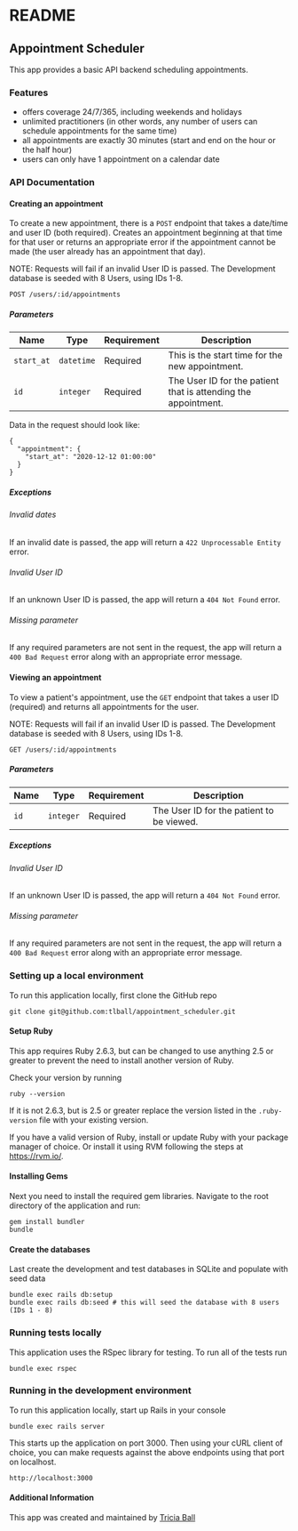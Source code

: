 # README

## Appointment Scheduler
This app provides a basic API backend scheduling appointments.

### Features
* offers coverage 24/7/365, including weekends and holidays
* unlimited practitioners (in other words, any number of users can schedule
  appointments for the same time)
* all appointments are exactly 30 minutes (start and end on the hour or the half
hour)
* users can only have 1 appointment on a calendar date

### API Documentation
#### Creating an appointment
To create a new appointment, there is a `POST` endpoint that takes a date/time
and user ID (both required). Creates an appointment beginning at that time for
that user or returns an appropriate error if the appointment cannot be made
(the user already has an appointment that day).

NOTE: Requests will fail if an invalid User ID is passed. The Development database is seeded with 8 Users, using IDs 1-8.

```
POST /users/:id/appointments
```

##### Parameters
| Name | Type | Requirement| Description |
|------|------|------------|-------------|
| `start_at` | `datetime` | Required | This is the start time for the new appointment. |
| `id` | `integer` | Required | The User ID for the patient that is attending the appointment. |

Data in the request should look like:
```
{
  "appointment": {
    "start_at": "2020-12-12 01:00:00"
  }
}
```

##### Exceptions
###### Invalid dates
If an invalid date is passed, the app will return a `422 Unprocessable Entity` error.

###### Invalid User ID
If an unknown User ID is passed, the app will return a `404 Not Found` error.

###### Missing parameter
If any required parameters are not sent in the request, the app will return a
`400 Bad Request` error along with an appropriate error message.

#### Viewing an appointment
To view a patient's appointment, use the `GET` endpoint that takes a user ID
(required) and returns all appointments for the user.

NOTE: Requests will fail if an invalid User ID is passed. The Development database is seeded with 8 Users, using IDs 1-8.

```
GET /users/:id/appointments
```

##### Parameters

| Name | Type | Requirement| Description |
|------|------|------------|-------------|
| `id` | `integer` | Required | The User ID for the patient to be viewed. |

##### Exceptions
###### Invalid User ID
If an unknown User ID is passed, the app will return a `404 Not Found` error.

###### Missing parameter
If any required parameters are not sent in the request, the app will return a
`400 Bad Request` error along with an appropriate error message.

### Setting up a local environment
To run this application locally, first clone the GitHub repo
```
git clone git@github.com:tlball/appointment_scheduler.git
```

#### Setup Ruby
This app requires Ruby 2.6.3, but can be changed to use anything 2.5 or greater
to prevent the need to install another version of Ruby.

Check your version by running
```
ruby --version
```

If it is not 2.6.3, but is 2.5 or greater replace the version listed in the
`.ruby-version` file with your existing version.

If you have a valid version of Ruby, install or update Ruby with your package manager of choice. Or
install it using RVM following the steps at https://rvm.io/.

#### Installing Gems
Next you need to install the required gem libraries. Navigate to the root directory of the application and run:
```
gem install bundler
bundle
```

#### Create the databases
Last create the development and test databases in SQLite and populate with seed data
```
bundle exec rails db:setup
bundle exec rails db:seed # this will seed the database with 8 users (IDs 1 - 8)
```

### Running tests locally
This application uses the RSpec library for testing. To run all of the tests run
```
bundle exec rspec
```

### Running in the development environment
To run this application locally, start up Rails in your console
```
bundle exec rails server
```

This starts up the application on port 3000. Then using your cURL client of choice, you can make requests
against the above endpoints using that port on localhost.
```
http://localhost:3000
```

#### Additional Information
This app was created and maintained by [Tricia Ball](https://github.com/tlball)
